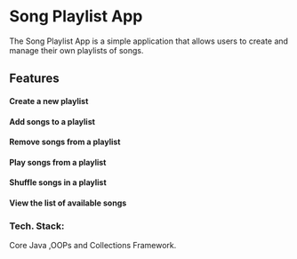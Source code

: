 
# Song Playlist App
<p>The Song Playlist App is a simple application that allows users to create and manage their own playlists of songs.</>

## Features
#### Create a new playlist
#### Add songs to a playlist
#### Remove songs from a playlist
#### Play songs from a playlist
#### Shuffle songs in a playlist
#### View the list of available songs
  
  
  
### Tech. Stack:
Core Java ,OOPs and Collections Framework.
